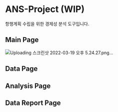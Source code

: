 # ANS-Project (WIP)

항행계획 수립을 위한 경제성 분석 도구입니다.

## Main Page

![Uploading 스크린샷 2022-03-19 오후 5.24.27.png…]()

## Data Page

## Analysis Page

## Data Report Page
